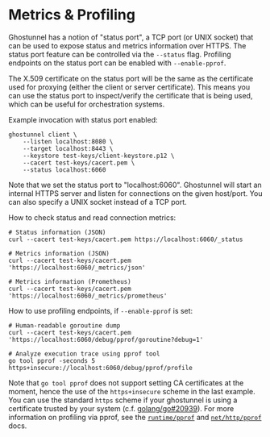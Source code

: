 Metrics & Profiling
===================

Ghostunnel has a notion of "status port", a TCP port (or UNIX socket) that can
be used to expose status and metrics information over HTTPS. The status port
feature can be controlled via the `--status` flag. Profiling endpoints on the
status port can be enabled with `--enable-pprof`.

The X.509 certificate on the status port will be the same as the certificate
used for proxying (either the client or server certificate). This means you can
use the status port to inspect/verify the certificate that is being used, which
can be useful for orchestration systems.

Example invocation with status port enabled:

    ghostunnel client \
        --listen localhost:8080 \
        --target localhost:8443 \
        --keystore test-keys/client-keystore.p12 \
        --cacert test-keys/cacert.pem \
        --status localhost:6060

Note that we set the status port to "localhost:6060". Ghostunnel will start an
internal HTTPS server and listen for connections on the given host/port. You
can also specify a UNIX socket instead of a TCP port.

How to check status and read connection metrics:

    # Status information (JSON)
    curl --cacert test-keys/cacert.pem https://localhost:6060/_status

    # Metrics information (JSON)
    curl --cacert test-keys/cacert.pem 'https://localhost:6060/_metrics/json'
    
    # Metrics information (Prometheus)
    curl --cacert test-keys/cacert.pem 'https://localhost:6060/_metrics/prometheus'

How to use profiling endpoints, if `--enable-pprof` is set:

    # Human-readable goroutine dump
    curl --cacert test-keys/cacert.pem 'https://localhost:6060/debug/pprof/goroutine?debug=1'

    # Analyze execution trace using pprof tool
    go tool pprof -seconds 5 https+insecure://localhost:6060/debug/pprof/profile

Note that `go tool pprof` does not support setting CA certificates at the
moment, hence the use of the `https+insecure` scheme in the last example. You
can use the standard `https` scheme if your ghostunnel is using a certificate
trusted by your system (c.f. [golang/go#20939][pprof-bug]). For more
information on profiling via pprof, see the [`runtime/pprof`][pprof] and
[`net/http/pprof`][http-pprof] docs.

[pprof]: https://golang.org/pkg/runtime/pprof
[http-pprof]: https://golang.org/pkg/net/http/pprof
[pprof-bug]: https://github.com/golang/go/issues/20939

